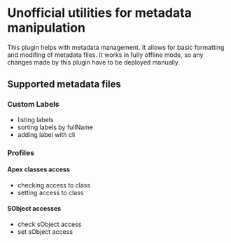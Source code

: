 # Unofficial utilities for metadata manipulation

This plugin helps with metadata management.
It allows for basic formatting and modifing of metadata files.
It works in fully offline mode, so any changes made by this plugin have to be deployed manually.

## Supported metadata files

### Custom Labels

-   listing labels
-   sorting labels by fullName
-   adding label with cli

### Profiles

#### Apex classes access

-   checking access to class
-   setting access to class

#### SObject accesses

-   check sObject access
-   set sObject access
